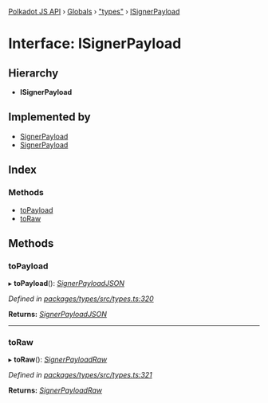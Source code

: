 [Polkadot JS API](../README.md) › [Globals](../globals.md) › ["types"](../modules/_types_.md) › [ISignerPayload](_types_.isignerpayload.md)

# Interface: ISignerPayload

## Hierarchy

* **ISignerPayload**

## Implemented by

* [SignerPayload](_interfaces_runtime_types_.signerpayload.md)
* [SignerPayload](../classes/_primitive_extrinsic_signerpayload_.signerpayload.md)

## Index

### Methods

* [toPayload](_types_.isignerpayload.md#topayload)
* [toRaw](_types_.isignerpayload.md#toraw)

## Methods

###  toPayload

▸ **toPayload**(): *[SignerPayloadJSON](_types_.signerpayloadjson.md)*

*Defined in [packages/types/src/types.ts:320](https://github.com/polkadot-js/api/blob/bd2e690261/packages/types/src/types.ts#L320)*

**Returns:** *[SignerPayloadJSON](_types_.signerpayloadjson.md)*

___

###  toRaw

▸ **toRaw**(): *[SignerPayloadRaw](_types_.signerpayloadraw.md)*

*Defined in [packages/types/src/types.ts:321](https://github.com/polkadot-js/api/blob/bd2e690261/packages/types/src/types.ts#L321)*

**Returns:** *[SignerPayloadRaw](_types_.signerpayloadraw.md)*
